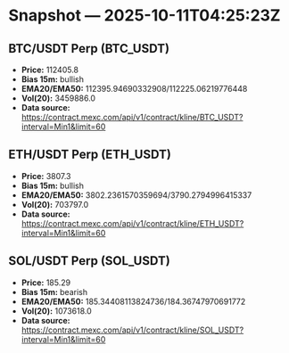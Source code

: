 # Snapshot — 2025-10-11T04:25:23Z

## BTC/USDT Perp (BTC_USDT)
- **Price:** 112405.8
- **Bias 15m:** bullish
- **EMA20/EMA50:** 112395.94690332908/112225.06219776448
- **Vol(20):** 3459886.0
- **Data source:** https://contract.mexc.com/api/v1/contract/kline/BTC_USDT?interval=Min1&limit=60

## ETH/USDT Perp (ETH_USDT)
- **Price:** 3807.3
- **Bias 15m:** bullish
- **EMA20/EMA50:** 3802.2361570359694/3790.2794996415337
- **Vol(20):** 703797.0
- **Data source:** https://contract.mexc.com/api/v1/contract/kline/ETH_USDT?interval=Min1&limit=60

## SOL/USDT Perp (SOL_USDT)
- **Price:** 185.29
- **Bias 15m:** bearish
- **EMA20/EMA50:** 185.34408113824736/184.36747970691772
- **Vol(20):** 1073618.0
- **Data source:** https://contract.mexc.com/api/v1/contract/kline/SOL_USDT?interval=Min1&limit=60
